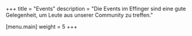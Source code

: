 +++
title = "Events"
description = "Die Events im Effinger sind eine gute Gelegenheit, um Leute aus unserer Community zu treffen."

[menu.main]
weight = 5
+++
